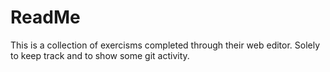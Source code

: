 # ReadMe

This is a collection of exercisms completed through their web editor. Solely to keep track and to show some git activity.
